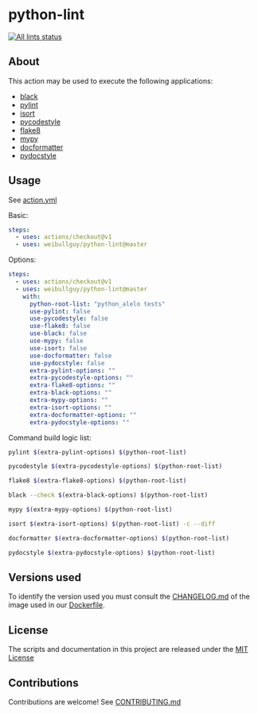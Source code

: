 # python-lint

<p align="left">
  <a href="https://github.com/weibullguy/python-lint"><img alt="All lints status" src="https://github.com/weibullguy/python-lint/workflows/all-lints/badge.svg"></a></p>

## About

This action may be used to execute the following applications:

- [black](https://github.com/psf/black)
- [pylint](https://www.pylint.org/)
- [isort](https://github.com/timothycrosley/isort)
- [pycodestyle](https://pycodestyle.readthedocs.io)
- [flake8](http://flake8.pycqa.org)
- [mypy](http://mypy-lang.org/)
- [docformatter](https://github.com/myint/docformatter)
- [pydocstyle](https://github.com/PyCQA/pydocstyle/)

## Usage

See [action.yml](action.yml)

Basic:

```yml
steps:
  - uses: actions/checkout@v1
  - uses: weibullguy/python-lint@master
```

Options:

```yml
steps:
  - uses: actions/checkout@v1
  - uses: weibullguy/python-lint@master
    with:
      python-root-list: "python_alelo tests"
      use-pylint: false
      use-pycodestyle: false
      use-flake8: false
      use-black: false
      use-mypy: false
      use-isort: false
      use-docformatter: false
      use-pydocstyle: false
      extra-pylint-options: ""
      extra-pycodestyle-options: ""
      extra-flake8-options: ""
      extra-black-options: ""
      extra-mypy-options: ""
      extra-isort-options: ""
      extra-docformatter-options: ""
      extra-pydocstyle-options: ""
```

Command build logic list:

```bash
pylint $(extra-pylint-options) $(python-root-list)

pycodestyle $(extra-pycodestyle-options) $(python-root-list)

flake8 $(extra-flake8-options) $(python-root-list)

black --check $(extra-black-options) $(python-root-list)

mypy $(extra-mypy-options) $(python-root-list)

isort $(extra-isort-options) $(python-root-list) -c --diff

docformatter $(extra-docformatter-options) $(python-root-list)

pydocstyle $(extra-pydocstyle-options) $(python-root-list)
```

## Versions used

To identify the version used you must consult the [CHANGELOG.md](https://github.com/weibullguy/python-lint-image/blob/master/CHANGELOG.md) of the image used in our [Dockerfile](Dockerfile).

## License

The scripts and documentation in this project are released under the [MIT License](LICENSE)

## Contributions

Contributions are welcome! See [CONTRIBUTING.md](CONTRIBUTING.md)
